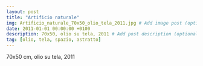 ```yaml
---
layout: post
title: "Artificio naturale"
img: Artificio_naturale_70x50_olio_tela_2011.jpg # Add image post (optional)
date: 2011-01-01 00:00:00 +0100
description: 70x50, olio su tela, 2011 # Add post description (optional)
tag: [olio, tela, spazio, astratto]
---
```


70x50 cm, olio su tela, 2011